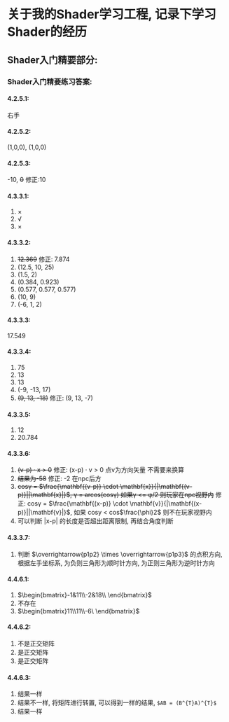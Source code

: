 # 关于我的Shader学习工程, 记录下学习Shader的经历
## Shader入门精要部分:
### Shader入门精要练习答案:

#### 4.2.5.1:

右手

#### 4.2.5.2:

(1,0,0), (1,0,0)

#### 4.2.5.3:

\-10, ~~0~~ 修正:10

#### 4.3.3.1:

1.  ×
2.  √
3.  ×

#### 4.3.3.2:

1.  ~~12.369~~ 修正: 7.874
2.  (12.5, 10, 25)
3.  (1.5, 2)
4.  (0.384, 0.923)
5.  (0.577, 0.577, 0.577)
6.  (10, 9)
7.  (-6, 1, 2)

#### 4.3.3.3:

17.549

#### 4.3.3.4:

1.  75
2.  13
3.  13
4.  (-9, -13, 17)
5.  ~~(9, 13, -18)~~ 修正: (9, 13, -7)

#### 4.3.3.5:

1.  12
2.  20.784

#### 4.3.3.6:

1.  ~~(v-p) · x > 0~~ 修正: (x-p) · v > 0 点v为方向矢量 不需要来换算
2.  ~~结果为-58~~ 修正: -2 在npc后方
3.  ~~cosγ = $`\frac{\mathbf{(v-p)} \cdot \mathbf{x}}{|\mathbf{(v-p)}||\mathbf{x}|}`$, γ = arcos(cosγ) 如果γ <= φ/2 则玩家在npc视野内~~ 修正: cosγ = $`\frac{\mathbf{(x-p)} \cdot \mathbf{v}}{|\mathbf{(x-p)}||\mathbf{v}|}`$, 如果 cosy < cos$`\frac{\phi}2`$ 则不在玩家视野内
4.  可以判断 |x-p| 的长度是否超出距离限制, 再结合角度判断

#### 4.3.3.7:

1.  判断 $`\overrightarrow{p1p2} \times \overrightarrow{p1p3}`$ 的点积方向, 根据左手坐标系, 为负则三角形为顺时针方向, 为正则三角形为逆时针方向

#### 4.4.6.1:

1.  $`\begin{bmatrix}-1&11\\-2&18\\ \end{bmatrix}`$
2.  不存在
3.  $`\begin{bmatrix}11\\11\\-6\ \end{bmatrix}`$

#### 4.4.6.2:

1.  不是正交矩阵
2.  是正交矩阵
3.  是正交矩阵

#### 4.4.6.3:

1.  结果一样
2.  结果不一样, 将矩阵进行转置, 可以得到一样的结果, `$AB = (B^{T}A)^{T}$`
3.  结果一样

